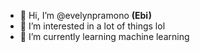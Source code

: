 - 👋 Hi, I’m @evelynpramono **(Ebi)**
- 👀 I’m interested in a lot of things lol
- 🌱 I’m currently learning machine learning

<!---
evelynpramono/evelynpramono is a ✨ special ✨ repository because its `README.md` (this file) appears on your GitHub profile.
You can click the Preview link to take a look at your changes.
--->
